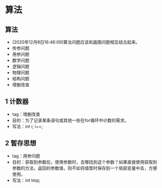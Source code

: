 # 算法

## 算法

* \(2020年12月8日16:46:09\)算法问题应该和画图问题相互结合起来。
* 传参问题
* 用参问题
* 数学问题
* 逻辑问题
* 物理问题
* 结构问题
* 增删改查

## 1 计数器

* tag：增删改查
* 目的：为了记录某条语句或其他一些在for循环中计数的需求。
* 写法：int i; i++;

## 2 暂存思想 

* tag：用参问题
* 目的：获取到参数后，使用参数时，去哪找到这个参数？如果直接使用获取到参数的方法，返回的参数值，则不如将值暂时保存到一个局部变量中去，方便使用。
* 写法：int tmp;

